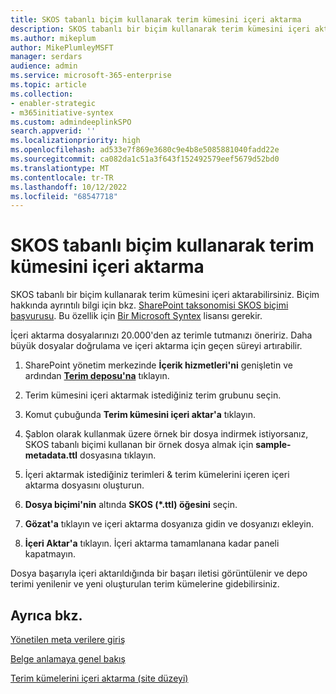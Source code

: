```yaml
---
title: SKOS tabanlı biçim kullanarak terim kümesini içeri aktarma
description: SKOS tabanlı bir biçim kullanarak terim kümesini içeri aktarmayı öğrenin.
ms.author: mikeplum
author: MikePlumleyMSFT
manager: serdars
audience: admin
ms.service: microsoft-365-enterprise
ms.topic: article
ms.collection:
- enabler-strategic
- m365initiative-syntex
ms.custom: admindeeplinkSPO
search.appverid: ''
ms.localizationpriority: high
ms.openlocfilehash: ad533e7f869e3680c9e4b8e5085881040fadd22e
ms.sourcegitcommit: ca082da1c51a3f643f152492579eef5679d52bd0
ms.translationtype: MT
ms.contentlocale: tr-TR
ms.lasthandoff: 10/12/2022
ms.locfileid: "68547718"
---
```

# <a name="import-a-term-set-using-a-skos-based-format"></a>SKOS tabanlı biçim kullanarak terim kümesini içeri aktarma

SKOS tabanlı bir biçim kullanarak terim kümesini içeri aktarabilirsiniz. Biçim hakkında ayrıntılı bilgi için bkz. [SharePoint taksonomisi SKOS biçimi başvurusu](skos-format-reference.md). Bu özellik için [Bir Microsoft Syntex](index.md) lisansı gerekir.

İçeri aktarma dosyalarınızı 20.000'den az terimle tutmanızı öneririz. Daha büyük dosyalar doğrulama ve içeri aktarma için geçen süreyi artırabilir.

1. SharePoint yönetim merkezinde **İçerik hizmetleri'ni** genişletin ve ardından <a href="https://go.microsoft.com/fwlink/?linkid=2185073" target="_blank">**Terim deposu'na**</a> tıklayın.

2. Terim kümesini içeri aktarmak istediğiniz terim grubunu seçin.

3. Komut çubuğunda **Terim kümesini içeri aktar'a** tıklayın.

4. Şablon olarak kullanmak üzere örnek bir dosya indirmek istiyorsanız, SKOS tabanlı biçimi kullanan bir örnek dosya almak için **sample-metadata.ttl** dosyasına tıklayın.

5. İçeri aktarmak istediğiniz terimleri & terim kümelerini içeren içeri aktarma dosyasını oluşturun.

6. **Dosya biçimi'nin** altında **SKOS (*.ttl) öğesini** seçin.

7. **Gözat'a** tıklayın ve içeri aktarma dosyanıza gidin ve dosyanızı ekleyin.

8. **İçeri Aktar'a** tıklayın. İçeri aktarma tamamlanana kadar paneli kapatmayın.

Dosya başarıyla içeri aktarıldığında bir başarı iletisi görüntülenir ve depo terimi yenilenir ve yeni oluşturulan terim kümelerine gidebilirsiniz.

## <a name="see-also"></a>Ayrıca bkz.

[Yönetilen meta verilere giriş](/sharepoint/managed-metadata)

[Belge anlamaya genel bakış](document-understanding-overview.md)

[Terim kümelerini içeri aktarma (site düzeyi)](https://support.microsoft.com/office/168fbc86-7fce-4288-9a1f-b83fc3921c18)
